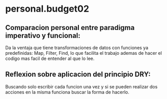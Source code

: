 # personal.budget02

## Comparacion personal entre paradigma imperativo y funcional:

Da la ventaja que tiene transformaciones de datos con funciones ya predefinidas: Map, Filter, Find, lo que facilita el trabajo ademas de hacer el codigo mas facil de entender al que lo lee. 


## Reflexion sobre aplicacion del principio DRY:

Buscando solo escribir cada funcion una vez y si se pueden realizar dos acciones en la misma funciona buscar la forma de hacerlo.